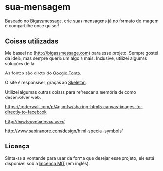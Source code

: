 # sua-mensagem

Baseado no Bigassmessage, crie suas mensagens já no formato de imagem e compartilhe onde quiser!

## Coisas utilizadas

Me baseei no (http://bigassmessage.com) para esse projeto. Sempre gostei da ideia, mas sempre queria um algo a mais. Inclusive, utilizei algumas soluções de lá.

As fontes são direto do [Google Fonts](https://fonts.google.com).

O site é responsível, graças ao [Skeleton](http://getskeleton.com/).

Utilizei algumas outras coisas para refrescar a memória de como desenvolver web.

https://coderwall.com/p/4qpmfw/sharing-html5-canvas-images-to-directly-to-facebook

http://howtocenterincss.com/

http://www.sabinanore.com/design/html-special-symbols/


## Licença

Sinta-se a vontande para usar da forma que desejar esse projeto, ele está disponível sob a [lincença MIT](https://github.com/HigorSantos/sua-mensagem/blob/master/LICENSE.md) (em inglês).
